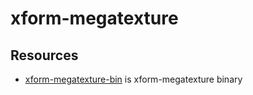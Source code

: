 xform-megatexture
=================

## Resources

* [xform-megatexture-bin](https://github.com/unitpoint/xform-megatexture-bin) is xform-megatexture binary